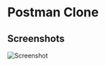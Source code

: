 # Postman Clone

## Screenshots

![Screenshot](https://i.ibb.co/xf0B0Kj/Screenshot-from-2020-08-07-00-06-39.png)
